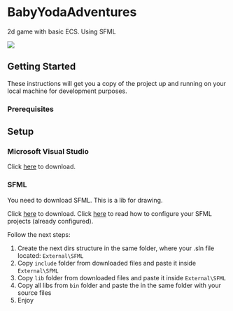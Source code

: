 # BabyYodaAdventures
2d game with basic ECS. Using SFML

![](readme/BabyYodaAdventures.gif)

## Getting Started
These instructions will get you a copy of the project up and running on your local machine for development purposes.

### Prerequisites


## Setup

### Microsoft Visual Studio

Click [here](https://visualstudio.microsoft.com/) to download.

### SFML

You need to download SFML. This is a lib for drawing.

Click [here](https://www.sfml-dev.org/download/sfml/2.5.1/) to download.
Click [here](https://www.sfml-dev.org/tutorials/2.5/start-vc.php) to read how to configure your SFML projects (already configured).

Follow the next steps:

1. Create the next dirs structure in the same folder, where your .sln file located:
`External\SFML`
2. Copy `include` folder from downloaded files and paste it inside `External\SFML`
3. Copy `lib` folder from downloaded files and paste it inside `External\SFML`
4. Copy all libs from `bin` folder and paste the in the same folder with your source files
5. Enjoy
